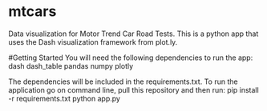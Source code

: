 # mtcars
Data visualization for Motor Trend Car Road Tests. This is a python app that uses the Dash visualization framework from plot.ly.

#Getting Started
You will need the following dependencies to run the app:
dash
dash_table
pandas
numpy
plotly

The dependencies will be included in the requirements.txt. To run the application go on command line, pull this repository and then run:
pip install -r requirements.txt
python app.py
